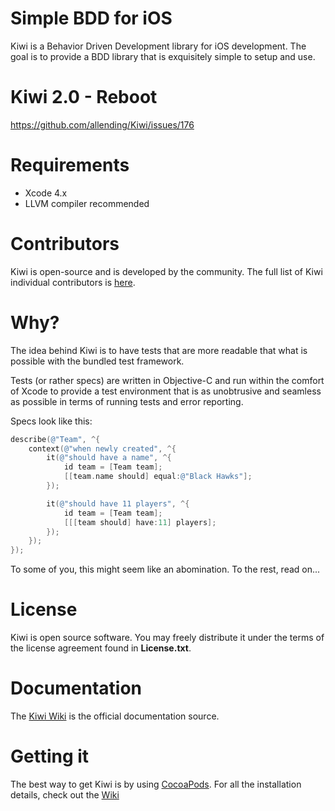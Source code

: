 # Simple BDD for iOS #
Kiwi is a Behavior Driven Development library for iOS development.
The goal is to provide a BDD library that is exquisitely simple to setup and use.

# Kiwi 2.0 - Reboot
https://github.com/allending/Kiwi/issues/176

# Requirements #

* Xcode 4.x
* LLVM compiler recommended

# Contributors #

Kiwi is open-source and is developed by the community. The full list of Kiwi individual contributors is [here](https://github.com/allending/Kiwi/graphs/contributors).

# Why? #
The idea behind Kiwi is to have tests that are more readable that what is possible with the bundled test framework.

Tests (or rather specs) are written in Objective-C and run within the comfort of Xcode to provide a test environment that is as unobtrusive and seamless as possible in terms of running tests and error reporting.

Specs look like this:

```objective-c
describe(@"Team", ^{
    context(@"when newly created", ^{
        it(@"should have a name", ^{
            id team = [Team team];
            [[team.name should] equal:@"Black Hawks"];
        });

        it(@"should have 11 players", ^{
            id team = [Team team];
            [[[team should] have:11] players];
        });
    });
});
```

To some of you, this might seem like an abomination. To the rest, read on...

# License #
Kiwi is open source software. You may freely distribute it under the terms of
the license agreement found in __License.txt__.

# Documentation #
The [Kiwi Wiki](https://github.com/allending/Kiwi/wiki) is the official documentation source.

# Getting it #
The best way to get Kiwi is by using [CocoaPods](https://github.com/cocoapods/cocoapods). For all the installation details, check out the [Wiki](https://github.com/allending/kiwi/wiki)

